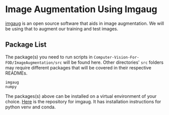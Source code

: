 # Image Augmentation Using Imgaug<br>

[imgaug](https://github.com/aleju/imgaug?tab=readme-ov-file) is an open source software that aids in image augmentation. We will be using that to augment our training and test images.<br>

## Package List<br>

The package(s) you need to run scripts in `Computer-Vision-For-FOD/ImageAugmentation/src` will be found here. Other directories' `src` folders may require different packages that will be covered in their respective READMEs.<br>
```
imgaug
numpy
```

The packages(s) above can be installed on a virtual environment of your choice. [Here](https://github.com/aleju/imgaug?tab=readme-ov-file) is the repository for imgaug. It has installation instructions for python venv and conda. 